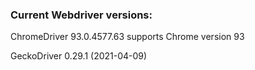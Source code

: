 ### Current Webdriver versions:
  
  ChromeDriver 93.0.4577.63 supports Chrome version 93
  
  GeckoDriver 0.29.1 (2021-04-09)
